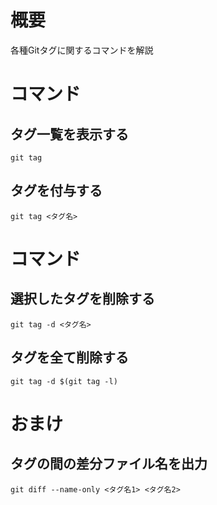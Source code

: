 # 概要
各種Gitタグに関するコマンドを解説

# コマンド
## タグ一覧を表示する
```git
git tag
```

## タグを付与する
```git
git tag <タグ名>
```

# コマンド
## 選択したタグを削除する
```git
git tag -d <タグ名>
```

## タグを全て削除する
```git
git tag -d $(git tag -l)
```

# おまけ
## タグの間の差分ファイル名を出力
```git
git diff --name-only <タグ名1> <タグ名2>
```
